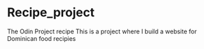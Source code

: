 # Recipe_project
The Odin Project recipe 
This is a project where I build a website for Dominican food recipies